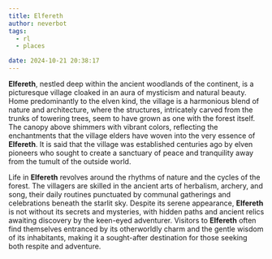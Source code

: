 ```yaml
---
title: Elfereth
author: neverbot
tags:
  - rl
  - places

date: 2024-10-21 20:38:17
---
```


**Elfereth**, nestled deep within the ancient woodlands of the continent, is a picturesque village cloaked in an aura of mysticism and natural beauty. Home predominantly to the elven kind, the village is a harmonious blend of nature and architecture, where the structures, intricately carved from the trunks of towering trees, seem to have grown as one with the forest itself. The canopy above shimmers with vibrant colors, reflecting the enchantments that the village elders have woven into the very essence of **Elfereth**. It is said that the village was established centuries ago by elven pioneers who sought to create a sanctuary of peace and tranquility away from the tumult of the outside world.

Life in **Elfereth** revolves around the rhythms of nature and the cycles of the forest. The villagers are skilled in the ancient arts of herbalism, archery, and song, their daily routines punctuated by communal gatherings and celebrations beneath the starlit sky. Despite its serene appearance, **Elfereth** is not without its secrets and mysteries, with hidden paths and ancient relics awaiting discovery by the keen-eyed adventurer. Visitors to **Elfereth** often find themselves entranced by its otherworldly charm and the gentle wisdom of its inhabitants, making it a sought-after destination for those seeking both respite and adventure.
